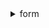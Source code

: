 <details>
  <summary>form</summary>

### Error

.not는 Jest에서 사용되는 matcher의 하나로 특정 조건이 발생하지 않기를 기대할때 사용한다
.toThrow는 특정 함수가 호출될 때 오류를 발생시키는지를 확인하는 데 사용된다



```javascript
it("should throw an error if no value is passed into the function", () => {
    const resultFn = () => {
        add();
    }
    //resultFn은 return하는 값을 없지만, add()를 호출을 통해서 오류를 발생시키는지 테스트하기 위해 존재한다
    //즉, 함수의 경과를 사용할 필요가 없고, 단지 오류가 발생하지 않는지 확인하기 위한 것이다. 
    

    expect(resultFn).toThrow();
    //expect(resultFn).not.toThrow() -> resultFn이 오류를 던지지않는것을 예상, 오류를 던지지않으면 통과
    //expect(resultFn).thThrow() -> resultFn이 오류를 던지는것을 예상, 오류를 던지면 통과
})

```
#### resultFn
- resultFn은 return하는 값을 없지만, add()를 호출을 통해서 오류를 발생시키는지 테스트하기 위해 존재한다
- 즉, 함수의 경과를 사용할 필요가 없고, 단지 오류가 발생하지 않는지 확인하기 위한 것이다. 

##### .not.toThrow() & .toThrow()

- expect(resultFn).not.toThrow() -> resultFn이 오류를 던지지않는것을 예상, 오류를 던지지않으면 통과
- expect(resultFn).thThrow() -> resultFn이 오류를 던지는것을 예상, 오류를 던지면 통과



</details>